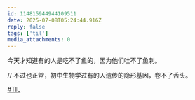 ```yaml
---
id: 114815944944109511
date: 2025-07-08T05:24:44.916Z
reply: false
tags: ['til']
media_attachments: 0
---
```


今天才知道有的人是吃不了鱼的，因为他们吐不了鱼刺。

// 不过也正常，初中生物学过有的人遗传的隐形基因，卷不了舌头。

[#TIL](https://e5n.cc/tags/TIL)

